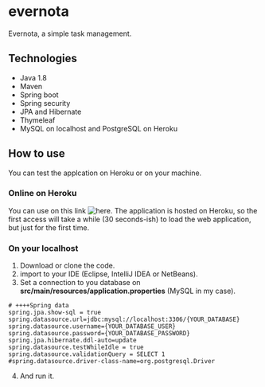 # evernota
Evernota, a simple task management.

## Technologies
- Java 1.8
- Maven
- Spring boot
- Spring security
- JPA and Hibernate
- Thymeleaf
- MySQL on localhost and PostgreSQL on Heroku

## How to use
You can test the applcation on Heroku or on your machine.
### Online on Heroku
You can use on this link ![here](). The application is hosted on Heroku, so the first access will take a while (30 seconds-ish) to load the web application, but just for the first time.

### On your localhost
1. Download or clone the code.
2. import to your IDE (Eclipse, IntelliJ IDEA or NetBeans).
3. Set a connection to you database on **src/main/resources/application.properties** (MySQL in my case). 
```
# ++++Spring data
spring.jpa.show-sql = true
spring.datasource.url=jdbc:mysql://localhost:3306/{YOUR_DATABASE}
spring.datasource.username={YOUR_DATABASE_USER}
spring.datasource.password={YOUR_DATABASE_PASSWORD}
spring.jpa.hibernate.ddl-auto=update
spring.datasource.testWhileIdle = true
spring.datasource.validationQuery = SELECT 1
#spring.datasource.driver-class-name=org.postgresql.Driver
```
4. And run it.
